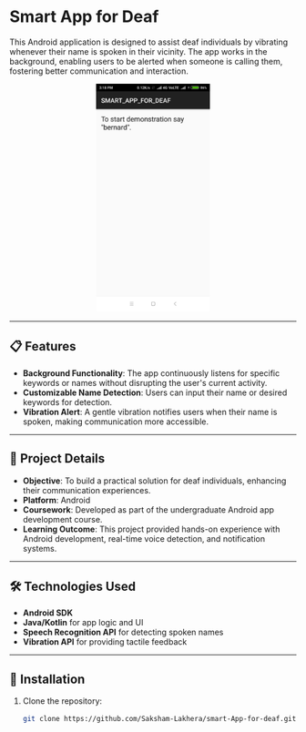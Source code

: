 # Smart App for Deaf

This Android application is designed to assist deaf individuals by vibrating whenever their name is spoken in their vicinity. The app works in the background, enabling users to be alerted when someone is calling them, fostering better communication and interaction.

<p align="center">
  <img src="https://github.com/Saksham-Lakhera/smart-App-for-deaf/blob/master/pic.jpg" alt="App Screenshot" width="200">
</p>

---

## 📋 Features
- **Background Functionality**: The app continuously listens for specific keywords or names without disrupting the user's current activity.
- **Customizable Name Detection**: Users can input their name or desired keywords for detection.
- **Vibration Alert**: A gentle vibration notifies users when their name is spoken, making communication more accessible.

---

## 📂 Project Details
- **Objective**: To build a practical solution for deaf individuals, enhancing their communication experiences.
- **Platform**: Android
- **Coursework**: Developed as part of the undergraduate Android app development course.
- **Learning Outcome**: This project provided hands-on experience with Android development, real-time voice detection, and notification systems.

---

## 🛠️ Technologies Used
- **Android SDK**
- **Java/Kotlin** for app logic and UI
- **Speech Recognition API** for detecting spoken names
- **Vibration API** for providing tactile feedback

---

## 🚀 Installation
1. Clone the repository:
   ```bash
   git clone https://github.com/Saksham-Lakhera/smart-App-for-deaf.git
